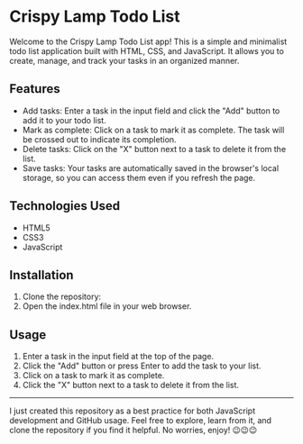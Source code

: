 # Crispy Lamp Todo List

Welcome to the Crispy Lamp Todo List app! This is a simple and minimalist todo list application built with HTML, CSS, and JavaScript. It allows you to create, manage, and track your tasks in an organized manner.

## Features

- Add tasks: Enter a task in the input field and click the "Add" button to add it to your todo list.
- Mark as complete: Click on a task to mark it as complete. The task will be crossed out to indicate its completion.
- Delete tasks: Click on the "X" button next to a task to delete it from the list.
- Save tasks: Your tasks are automatically saved in the browser's local storage, so you can access them even if you refresh the page.

## Technologies Used

- HTML5
- CSS3
- JavaScript

## Installation

1. Clone the repository:
2. Open the index.html file in your web browser.

## Usage

1. Enter a task in the input field at the top of the page.
2. Click the "Add" button or press Enter to add the task to your list.
3. Click on a task to mark it as complete.
4. Click the "X" button next to a task to delete it from the list.

---

I just created this repository as a best practice for both JavaScript development and GitHub usage. Feel free to explore, learn from it, and clone the repository if you find it helpful. No worries, enjoy! 😉😉😉






